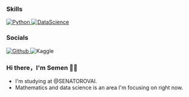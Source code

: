 
### Skills

<p> <a href="https://www.python.org/" target="_blank"><img alt="Python" src="https://img.shields.io/badge/Python-%2312100E.svg?&style=for-the-badge&logo=Python&logoColor=white /> <source media="(prefers-color-scheme: light)" srcset="https://raw.githubusercontent.com/danielcranney/readme-generator/main/public/icons/socials/github.svg" /> </a>
<a href="https://en.wikipedia.org/wiki/Data_science#:~:text=Data%20science%20is%20multifaceted%20and,analyze%20actual%20phenomena%22%20with%20data." target="_blank"><img alt="DataScience" src="https://img.shields.io/badge/datascience-%2312100E.svg?&style=for-the-badge&logo=datastax&logoColor=white /> <source media="(prefers-color-scheme: light)" srcset="https://raw.githubusercontent.com/danielcranney/readme-generator/main/public/icons/socials/github.svg" /> </a>
</p>

### Socials

<p> <a href="https://github.com/GM486" target="_blank"><img alt="Github" src="https://img.shields.io/badge/GitHub-%2312100E.svg?&style=for-the-badge&logo=Github&logoColor=white /> <source media="(prefers-color-scheme: light)" srcset="https://raw.githubusercontent.com/danielcranney/readme-generator/main/public/icons/socials/github.svg" /> </a> <a [href="https://www.github.com/e2-e4dd"](https://www.kaggle.com/semen228) target="_blank"><img alt="Kaggle" src="https://img.shields.io/badge/Kaggle-%2312100E.svg?&style=for-the-badge&logo=Kaggle&logoColor=white /> <source media="(prefers-color-scheme: light)" srcset="https://raw.githubusercontent.com/danielcranney/readme-generator/main/public/icons/socials/github.svg" /> </a>
</p>

### Hi there，I'm Semen 🙋‍♂️

- I'm studying at @SENATOROVAI.
- Mathematics and data science is an area I'm focusing on right now.

